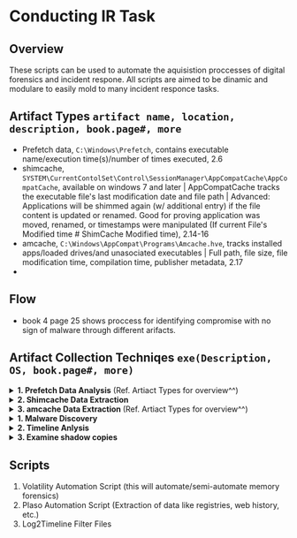# Conducting IR Task
##
## Overview
These scripts can be used to automate the aquisistion proccesses of digital forensics and incident respone.  All scripts are aimed to be dinamic and modulare to easily mold to many incident responce tasks.

## Artifact Types `artifact name, location, description, book.page#, more`
- Prefetch data, `C:\Windows\Prefetch`, contains executable name/execution time(s)/number of times executed, 2.6
- shimcache, `SYSTEM\CurrentContolSet\Control\SessionManager\AppCompatCache\AppCompatCache`, available on windows 7 and later | AppCompatCache tracks the executable file's last modification date and file path | Advanced: Applications will be shimmed again (w/ additional entry) if the file content is updated or renamed. Good for proving application was moved, renamed, or timestamps were manipulated (If current File's Modified time # ShimCache Modified time), 2.14-16
- amcache, `C:\Windows\AppCompat\Programs\Amcache.hve`, tracks installed apps/loaded drives/and unasociated executables | Full path, file size, file modification time, compilation time, publisher metadata, 2.17
- 

## Flow
- book 4 page 25 shows proccess for identifying compromise with no sign of malware through different arifacts.

## Artifact Collection Techniqes `exe(Description, OS, book.page#, more)`

<details>
 <summary><b>1. Prefetch Data Analysis</b> (Ref. Artiact Types for overview^^) </summary>
 <ul>
  <li>PECmd.exe (can parse a single or multiple prefetch files, Windows, 2.9-13)</li>
 </ul>
</details>

<details>
 <summary><b>2. Shimcache Data Extraction</b></summary>
 <ul>
  <li>appcompatparser.exe (powershell tool that extracts amcache data for data in the SYSTEM hive, Windows, 2.16)</li>
  <li>appcompatprocessor.py (powershell tool that automates the hunt for shimcache and amcache artifacts, Windows, 2.28-33)</li>
 </ul>
</details>

<details>
 <summary><b>3. amcache Data Extraction </b> (Ref. Artiact Types for overview^^) </summary>
 <ul>
  <li>amcacheparser.exe (powershell tool that extracts shimcache data for data in the hive, Windows, 2.16)</li>
  <li>appcompatprocessor.py (powershell tool that automates the hunt for shimcache and amcache artifacts, Windows, 2.28-33)</li>
 </ul>
</details>

<details>
 <summary><b>1. Malware Discovery </b></summary>
 <ul>
  <li>sigcheck.exe (check for code signing of executables, Windows, 4.6, can be ouput as csv and loaded into timeline_analyser)</li>
  <li>entropy.exe (checks file entropy to identify anomelies in data, Windows, 4.7)</li>
  <li>yarra rule (identifies malware based on a number of properties, any, 4.8-11)</li>
  <li>maldump (idenetifies and extracts quarentiened filed from antivirus software, XXX, 4.12-13)</li>
  <li>capa (triage an executable and display its properties, XXX, 14-16)</li>
 </ul>
</details>

<details>
 <summary><b>2. Timeline Anlysis</b></summary>
 <ul>
  <li>MFTEcmd.exe (uses windows artifacts to generate filesystem timeline, Windows, 4.43-44)</li>
  <li>fls (can run againes live or dead file systems and generates comprehensive file system timelines, Any, 4.45)</li>
 </ul>
</details>

<details>
 <summary><b>3. Examine shadow copies</b></summary>
 <ul>
  <li>KAPE (Triage Analysis, Windows, 5.12)</li>
  <li>Velociraptor (Triage Analysis, Windows, 5.12)</li>
  <li>Arsenal Image Mounter (Full-Volume Image, Windows, 5.12)</li>
  <li>F-Response (Full-Volume Image, Windows, 5.12)</li>
  <li>vshadowmount (Full-Volume Image, Windows, 5.12)</li>
  <li>vshadowinfo (must be a raw image and lists all available shadow snapshots on disk, Linux, 5.13)</li>
  <li>vshadowmount (must be raw volume, Linux, 5.13)</li>
  <li>Log2timeline (for VSS volume shadow copies, Linux, 5.17)</li>
 </ul>
</details>


## Scripts
1. Volatility Automation Script (this will automate/semi-automate memory forensics)
2. Plaso Automation Script (Extraction of data like registries, web history, etc.)
3. Log2Timeline Filter Files
